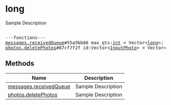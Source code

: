 # long

Sample Description

<pre>

---functions---
<a href="../method/messages.receivedQueue">messages.receivedQueue</a>#55a5bb66 max_qts:<a href="../type/int.md">int</a> = Vector&lt;<a href="../type/long.md">long</a>&gt;;
<a href="../method/photos.deletePhotos">photos.deletePhotos</a>#87cf7f2f id:Vector&lt;<a href="../type/InputPhoto.md">InputPhoto</a>&gt; = Vector&lt;<a href="../type/long.md">long</a>&gt;;
</pre>


## Methods

| Name | Description |
|------|-------------|
| [messages.receivedQueue](../method/messages.receivedQueue.md) | Sample Description |
| [photos.deletePhotos](../method/photos.deletePhotos.md) | Sample Description |
